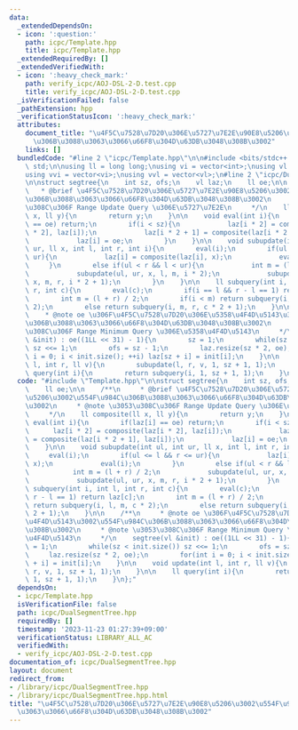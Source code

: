```yaml
---
data:
  _extendedDependsOn:
  - icon: ':question:'
    path: icpc/Template.hpp
    title: icpc/Template.hpp
  _extendedRequiredBy: []
  _extendedVerifiedWith:
  - icon: ':heavy_check_mark:'
    path: verify_icpc/AOJ-DSL-2-D.test.cpp
    title: verify_icpc/AOJ-DSL-2-D.test.cpp
  _isVerificationFailed: false
  _pathExtension: hpp
  _verificationStatusIcon: ':heavy_check_mark:'
  attributes:
    document_title: "\u4F5C\u7528\u7D20\u306E\u5727\u7E2E\u90E8\u5206\u3002\u554F\u984C\
      \u306B\u3088\u3063\u3066\u66F8\u304D\u63DB\u3048\u308B\u3002"
    links: []
  bundledCode: "#line 2 \"icpc/Template.hpp\"\n\n#include <bits/stdc++.h>\nusing namespace\
    \ std;\n\nusing ll = long long;\nusing vi = vector<int>;\nusing vl = vector<ll>;\n\
    using vvi = vector<vi>;\nusing vvl = vector<vl>;\n#line 2 \"icpc/DualSegmentTree.hpp\"\
    \n\nstruct segtree{\n    int sz, ofs;\n    vl laz;\n    ll oe;\n\n    /**\n  \
    \   * @brief \u4F5C\u7528\u7D20\u306E\u5727\u7E2E\u90E8\u5206\u3002\u554F\u984C\
    \u306B\u3088\u3063\u3066\u66F8\u304D\u63DB\u3048\u308B\u3002\n     * @note \u3053\
    \u308C\u306F Range Update Query \u306E\u5727\u7E2E\n     */\n    ll composite(ll\
    \ x, ll y){\n        return y;\n    }\n\n    void eval(int i){\n        if(laz[i]\
    \ == oe) return;\n        if(i < sz){\n            laz[i * 2] = composite(laz[i\
    \ * 2], laz[i]);\n            laz[i * 2 + 1] = composite(laz[i * 2 + 1], laz[i]);\n\
    \            laz[i] = oe;\n        }\n    }\n\n    void subupdate(int ul, int\
    \ ur, ll x, int l, int r, int i){\n        eval(i);\n        if(ul <= l && r <=\
    \ ur){\n            laz[i] = composite(laz[i], x);\n            eval(i);\n   \
    \     }\n        else if(ul < r && l < ur){\n            int m = (l + r) / 2;\n\
    \            subupdate(ul, ur, x, l, m, i * 2);\n            subupdate(ul, ur,\
    \ x, m, r, i * 2 + 1);\n        }\n    }\n\n    ll subquery(int i, int l, int\
    \ r, int c){\n        eval(c);\n        if(i == l && r - l == 1) return laz[c];\n\
    \        int m = (l + r) / 2;\n        if(i < m) return subquery(i, l, m, c *\
    \ 2);\n        else return subquery(i, m, r, c * 2 + 1);\n    }\n\n    /**\n \
    \    * @note oe \u306F\u4F5C\u7528\u7D20\u306E\u5358\u4F4D\u5143\u3002\u554F\u984C\
    \u306B\u3088\u3063\u3066\u66F8\u304D\u63DB\u3048\u308B\u3002\n     * @note \u3053\
    \u308C\u306F Range Minimum Query \u306E\u5358\u4F4D\u5143\n     */\n    segtree(vl\
    \ &init) : oe((1LL << 31) - 1){\n        sz = 1;\n        while(sz < init.size())\
    \ sz <<= 1;\n        ofs = sz - 1;\n        laz.resize(sz * 2, oe);\n        for(int\
    \ i = 0; i < init.size(); ++i) laz[sz + i] = init[i];\n    }\n\n    void update(int\
    \ l, int r, ll v){\n        subupdate(l, r, v, 1, sz + 1, 1);\n    }\n\n    ll\
    \ query(int i){\n        return subquery(i, 1, sz + 1, 1);\n    }\n};\n"
  code: "#include \"Template.hpp\"\n\nstruct segtree{\n    int sz, ofs;\n    vl laz;\n\
    \    ll oe;\n\n    /**\n     * @brief \u4F5C\u7528\u7D20\u306E\u5727\u7E2E\u90E8\
    \u5206\u3002\u554F\u984C\u306B\u3088\u3063\u3066\u66F8\u304D\u63DB\u3048\u308B\
    \u3002\n     * @note \u3053\u308C\u306F Range Update Query \u306E\u5727\u7E2E\n\
    \     */\n    ll composite(ll x, ll y){\n        return y;\n    }\n\n    void\
    \ eval(int i){\n        if(laz[i] == oe) return;\n        if(i < sz){\n      \
    \      laz[i * 2] = composite(laz[i * 2], laz[i]);\n            laz[i * 2 + 1]\
    \ = composite(laz[i * 2 + 1], laz[i]);\n            laz[i] = oe;\n        }\n\
    \    }\n\n    void subupdate(int ul, int ur, ll x, int l, int r, int i){\n   \
    \     eval(i);\n        if(ul <= l && r <= ur){\n            laz[i] = composite(laz[i],\
    \ x);\n            eval(i);\n        }\n        else if(ul < r && l < ur){\n \
    \           int m = (l + r) / 2;\n            subupdate(ul, ur, x, l, m, i * 2);\n\
    \            subupdate(ul, ur, x, m, r, i * 2 + 1);\n        }\n    }\n\n    ll\
    \ subquery(int i, int l, int r, int c){\n        eval(c);\n        if(i == l &&\
    \ r - l == 1) return laz[c];\n        int m = (l + r) / 2;\n        if(i < m)\
    \ return subquery(i, l, m, c * 2);\n        else return subquery(i, m, r, c *\
    \ 2 + 1);\n    }\n\n    /**\n     * @note oe \u306F\u4F5C\u7528\u7D20\u306E\u5358\
    \u4F4D\u5143\u3002\u554F\u984C\u306B\u3088\u3063\u3066\u66F8\u304D\u63DB\u3048\
    \u308B\u3002\n     * @note \u3053\u308C\u306F Range Minimum Query \u306E\u5358\
    \u4F4D\u5143\n     */\n    segtree(vl &init) : oe((1LL << 31) - 1){\n        sz\
    \ = 1;\n        while(sz < init.size()) sz <<= 1;\n        ofs = sz - 1;\n   \
    \     laz.resize(sz * 2, oe);\n        for(int i = 0; i < init.size(); ++i) laz[sz\
    \ + i] = init[i];\n    }\n\n    void update(int l, int r, ll v){\n        subupdate(l,\
    \ r, v, 1, sz + 1, 1);\n    }\n\n    ll query(int i){\n        return subquery(i,\
    \ 1, sz + 1, 1);\n    }\n};"
  dependsOn:
  - icpc/Template.hpp
  isVerificationFile: false
  path: icpc/DualSegmentTree.hpp
  requiredBy: []
  timestamp: '2023-11-23 01:27:39+09:00'
  verificationStatus: LIBRARY_ALL_AC
  verifiedWith:
  - verify_icpc/AOJ-DSL-2-D.test.cpp
documentation_of: icpc/DualSegmentTree.hpp
layout: document
redirect_from:
- /library/icpc/DualSegmentTree.hpp
- /library/icpc/DualSegmentTree.hpp.html
title: "\u4F5C\u7528\u7D20\u306E\u5727\u7E2E\u90E8\u5206\u3002\u554F\u984C\u306B\u3088\
  \u3063\u3066\u66F8\u304D\u63DB\u3048\u308B\u3002"
---
```

